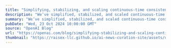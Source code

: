 ```yaml
---
title: "Simplifying, stabilizing, and scaling continuous-time consistency models"
description: "We’ve simplified, stabilized, and scaled continuous-time consistency models, achieving comparable sample quality to leading diffusion models, while using only two sampling steps."
summary: "We’ve simplified, stabilized, and scaled continuous-time consistency models, achieving comparable sample quality to leading diffusion models, while using only two sampling steps."
pubDate: "Wed, 23 Oct 2024 10:00:00 GMT"
source: "OpenAI Blog"
url: "https://openai.com/blog/simplifying-stabilizing-and-scaling-continuous-time-consistency-models"
thumbnail: "https://raisex-llc.github.io/ai-news-curation-site/assets/openai_logo.png"
---
```


